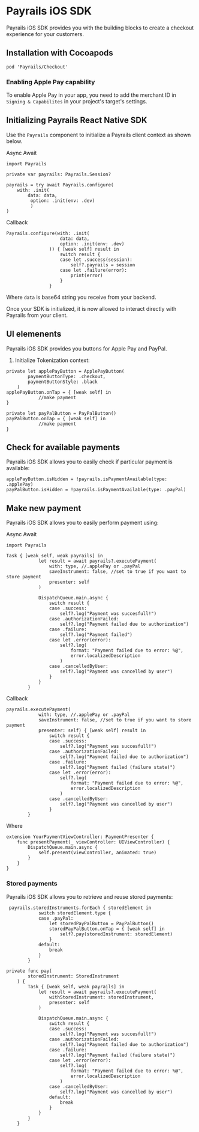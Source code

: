 # Payrails iOS SDK

Payrails iOS SDK provides you with the building blocks to create a checkout experience for your customers.

## Installation with Cocoapods

```(sh)
pod 'Payrails/Checkout'
```

### Enabling Apple Pay capability

To enable Apple Pay in your app, you need to add the merchant ID in `Signing & Capabilites` in your project's target's settings.


## Initializing Payrails React Native SDK

Use the `Payrails` component to initialize a Payrails client context as shown below.

Async Await

```(ts)
import Payrails

private var payrails: Payrails.Session?

payrails = try await Payrails.configure(
	with: .init(
		data: data,
		 option: .init(env: .dev)
		 )
)
```

Callback

```(ts)
Payrails.configure(with: .init(
                    data: data,
                    option: .init(env: .dev)
                )) { [weak self] result in
                    switch result {
                    case let .success(session):
                        self?.payrails = session
                    case let .failure(error):
                        print(error)
                    }
                }
```

Where `data` is base64 string you receive from your backend.

Once your SDK is initialized, it is now allowed to interact directly with Payrails from your client.

## UI elemenents

Payrails iOS SDK provides you buttons for Apple Pay and PayPal.

1. Initialize Tokenization context:

```(ts)
private let applePayButton = ApplePayButton(
        paymentButtonType: .checkout,
        paymentButtonStyle: .black
    )
applePayButton.onTap = { [weak self] in
            //make payment
}

private let payPalButton = PayPalButton()
payPalButton.onTap = { [weak self] in
            //make payment
}
```

## Check for available payments

Payrails iOS SDK allows you to easily check if particular payment is available:

```(ts)
applePayButton.isHidden = !payrails.isPaymentAvailable(type: .applePay)
payPalButton.isHidden = !payrails.isPaymentAvailable(type: .payPal)
```

## Make new payment

Payrails iOS SDK allows you to easily perform payment using:


Async Await

```(ts)
import Payrails

Task { [weak self, weak payrails] in
            let result = await payrails?.executePayment(
                with: type, //.applePay or .payPal
                saveInstrument: false, //set to true if you want to store payment
                presenter: self
            )

            DispatchQueue.main.async {
                switch result {
                case .success:
                    self?.log("Payment was succesfull!")
                case .authorizationFailed:
                    self?.log("Payment failed due to authorization")
                case .failure:
                    self?.log("Payment failed")
                case let .error(error):
                    self?.log(
                        format: "Payment failed due to error: %@",
                        error.localizedDescription
                    )
                case .cancelledByUser:
                    self?.log("Payment was cancelled by user")
                }
            }
        }
```

Callback

```(ts)
payrails.executePayment(
            with: type, //.applePay or .payPal
            saveInstrument: false, //set to true if you want to store payment
            presenter: self) { [weak self] result in
                switch result {
                case .success:
                    self?.log("Payment was succesfull!")
                case .authorizationFailed:
                    self?.log("Payment failed due to authorization")
                case .failure:
                    self?.log("Payment failed (failure state)")
                case let .error(error):
                    self?.log(
                        format: "Payment failed due to error: %@",
                        error.localizedDescription
                    )
                case .cancelledByUser:
                    self?.log("Payment was cancelled by user")
                }
        }
```

Where

```(ts)
extension YourPaymentViewController: PaymentPresenter {
    func presentPayment(_ viewController: UIViewController) {
        DispatchQueue.main.async {
            self.present(viewController, animated: true)
        }
    }
}
```


### Stored payments

Payrails iOS SDK allows you to retrieve and reuse stored payments:

```(ts)
 payrails.storedInstruments.forEach { storedElement in
            switch storedElement.type {
            case .payPal:
                let storedPayPalButton = PayPalButton()
                storedPayPalButton.onTap = { [weak self] in
                    self?.pay(storedInstrument: storedElement)
                }
            default:
                break
            }
        }
        
private func pay(
        storedInstrument: StoredInstrument
    ) {
        Task { [weak self, weak payrails] in
            let result = await payrails?.executePayment(
                withStoredInstrument: storedInstrument,
                presenter: self
            )

            DispatchQueue.main.async {
                switch result {
                case .success:
                    self?.log("Payment was succesfull!")
                case .authorizationFailed:
                    self?.log("Payment failed due to authorization")
                case .failure:
                    self?.log("Payment failed (failure state)")
                case let .error(error):
                    self?.log(
                        format: "Payment failed due to error: %@",
                        error.localizedDescription
                    )
                case .cancelledByUser:
                    self?.log("Payment was cancelled by user")
                default:
                    break
                }
            }
        }
    }
```